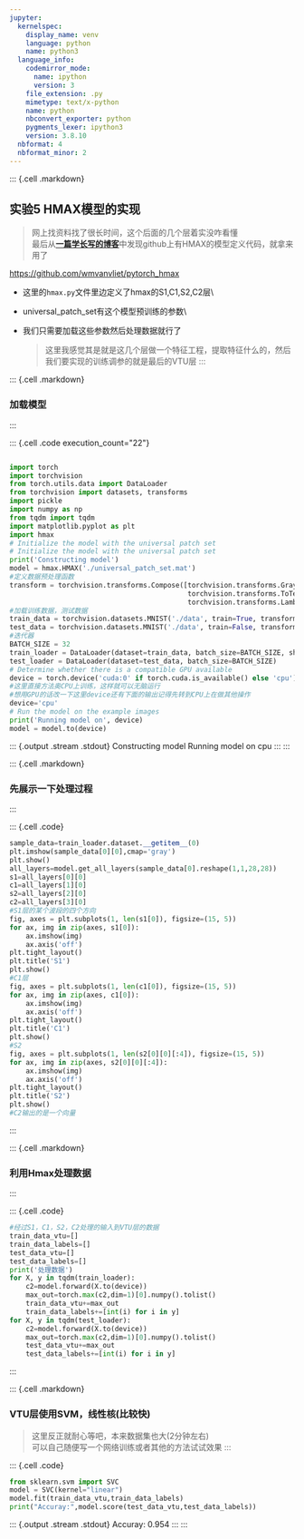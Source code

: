 ```yaml
---
jupyter:
  kernelspec:
    display_name: venv
    language: python
    name: python3
  language_info:
    codemirror_mode:
      name: ipython
      version: 3
    file_extension: .py
    mimetype: text/x-python
    name: python
    nbconvert_exporter: python
    pygments_lexer: ipython3
    version: 3.8.10
  nbformat: 4
  nbformat_minor: 2
---
```


::: {.cell .markdown}
## 实验5 HMAX模型的实现

> 网上找资料找了很长时间，这个后面的几个层着实没咋看懂\
> 最后从[**一篇学长写的博客**](https://blog.csdn.net/ZEBRONE/article/details/125112108)中发现github上有HMAX的模型定义代码，就拿来用了

<https://github.com/wmvanvliet/pytorch_hmax>

-   这里的`hmax.py`文件里边定义了hmax的S1,C1,S2,C2层\

-   universal_patch_set有这个模型预训练的参数\

-   我们只需要加载这些参数然后处理数据就行了

    > 这里我感觉其是就是这几个层做一个特征工程，提取特征什么的，然后我们要实现的训练调参的就是最后的VTU层
:::

::: {.cell .markdown}
### 加载模型
:::

::: {.cell .code execution_count="22"}
``` python

import torch
import torchvision
from torch.utils.data import DataLoader
from torchvision import datasets, transforms
import pickle
import numpy as np
from tqdm import tqdm
import matplotlib.pyplot as plt  
import hmax
# Initialize the model with the universal patch set
# Initialize the model with the universal patch set
print('Constructing model')
model = hmax.HMAX('./universal_patch_set.mat')
#定义数据预处理函数  
transform = torchvision.transforms.Compose([torchvision.transforms.Grayscale(),
                                            torchvision.transforms.ToTensor(),
                                            torchvision.transforms.Lambda(lambda x: x * 255)])
#加载训练数据，测试数据  
train_data = torchvision.datasets.MNIST('./data', train=True, transform=transform, download=True)
test_data = torchvision.datasets.MNIST('./data', train=False, transform=transform)
#迭代器
BATCH_SIZE = 32
train_loader = DataLoader(dataset=train_data, batch_size=BATCH_SIZE, shuffle=True)
test_loader = DataLoader(dataset=test_data, batch_size=BATCH_SIZE)
# Determine whether there is a compatible GPU available
device = torch.device('cuda:0' if torch.cuda.is_available() else 'cpu')
#这里直接方法奥CPU上训练，这样就可以无脑运行  
#想用GPU的话改一下这里device还有下面的输出记得先转到CPU上在做其他操作  
device='cpu'
# Run the model on the example images
print('Running model on', device)
model = model.to(device)
```

::: {.output .stream .stdout}
    Constructing model
    Running model on cpu
:::
:::

::: {.cell .markdown}
### 先展示一下处理过程
:::

::: {.cell .code}
``` python
sample_data=train_loader.dataset.__getitem__(0)  
plt.imshow(sample_data[0][0],cmap='gray')
plt.show()
all_layers=model.get_all_layers(sample_data[0].reshape(1,1,28,28))
s1=all_layers[0][0]
c1=all_layers[1][0]
s2=all_layers[2][0]
c2=all_layers[3][0]
#S1层的某个波段的四个方向
fig, axes = plt.subplots(1, len(s1[0]), figsize=(15, 5))   
for ax, img in zip(axes, s1[0]):
    ax.imshow(img)
    ax.axis('off')
plt.tight_layout()
plt.title('S1')
plt.show()
#C1层  
fig, axes = plt.subplots(1, len(c1[0]), figsize=(15, 5))   
for ax, img in zip(axes, c1[0]):
    ax.imshow(img)
    ax.axis('off')
plt.tight_layout()
plt.title('C1')
plt.show()
#S2
fig, axes = plt.subplots(1, len(s2[0][0][:4]), figsize=(15, 5))   
for ax, img in zip(axes, s2[0][0][:4]):
    ax.imshow(img)
    ax.axis('off')
plt.tight_layout()
plt.title('S2')
plt.show()
#C2输出的是一个向量
```
:::

::: {.cell .markdown}
### 利用Hmax处理数据
:::

::: {.cell .code}
``` python
#经过S1，C1，S2，C2处理的输入到VTU层的数据    
train_data_vtu=[]
train_data_labels=[]
test_data_vtu=[]  
test_data_labels=[]
print('处理数据')  
for X, y in tqdm(train_loader):
    c2=model.forward(X.to(device))
    max_out=torch.max(c2,dim=1)[0].numpy().tolist()
    train_data_vtu+=max_out  
    train_data_labels+=[int(i) for i in y]
for X, y in tqdm(test_loader):
    c2=model.forward(X.to(device))
    max_out=torch.max(c2,dim=1)[0].numpy().tolist()
    test_data_vtu+=max_out
    test_data_labels+=[int(i) for i in y]
```
:::

::: {.cell .markdown}
### VTU层使用SVM，线性核(比较快)

> 这里反正就耐心等吧，本来数据集也大(2分钟左右)\
> 可以自己随便写一个网络训练或者其他的方法试试效果
:::

::: {.cell .code}
``` python
from sklearn.svm import SVC
model = SVC(kernel="linear")
model.fit(train_data_vtu,train_data_labels)
print("Accuray:",model.score(test_data_vtu,test_data_labels))
```

::: {.output .stream .stdout}
    Accuray: 0.954
:::
:::